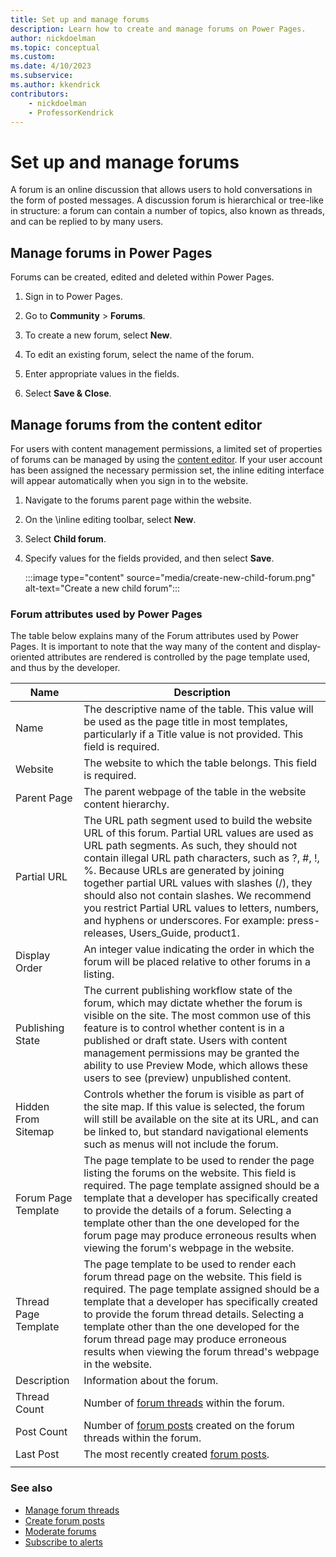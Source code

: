 ```yaml
---
title: Set up and manage forums
description: Learn how to create and manage forums on Power Pages.
author: nickdoelman
ms.topic: conceptual
ms.custom: 
ms.date: 4/10/2023
ms.subservice: 
ms.author: kkendrick
contributors:
    - nickdoelman
    - ProfessorKendrick
---
```


# Set up and manage forums

A forum is an online discussion that allows users to hold conversations in the form of posted messages. A discussion forum is hierarchical or tree-like in structure: a forum can contain a number of topics, also known as threads, and can be replied to by many users.

## Manage forums in Power Pages

Forums can be created, edited and deleted within Power Pages.

1. Sign in to Power Pages.

1. Go to **Community** > **Forums**.

1. To create a new forum, select **New**.

1. To edit an existing forum, select the name of the forum.

1. Enter appropriate values in the fields.

1. Select **Save & Close**.

## Manage forums from the content editor

For users with content management permissions, a limited set of properties of forums can be managed by using the [content editor](/power-apps/maker/portals/use-content-editor). If your user account has been assigned the necessary permission set, the inline editing interface will appear automatically when you sign in to the website.  

1. Navigate to the forums parent page within the website.

1. On the \inline editing toolbar, select **New**. 

1. Select **Child forum**. 

1. Specify values for the fields provided, and then select **Save**.

    :::image type="content" source="media/create-new-child-forum.png" alt-text="Create a new child forum":::

### Forum attributes used by Power Pages

The table below explains many of the Forum attributes used by Power Pages. It is important to note that the way many of the content and display-oriented attributes are rendered is controlled by the page template used, and thus by the developer.


|Name | Description |
|----------------------|---------------------|
|         Name         |The descriptive name of the table. This value will be used as the page title in most templates, particularly if a Title value is not provided. This field is required.|
|       Website        |The website to which the table belongs. This field is required.                                                                                                                                                                                                                      |
|     Parent Page      |                                                                                                                                                                                                                    The parent webpage of the table in the website content hierarchy.                                                                                                                                                                                                                     |
|     Partial URL      | The URL path segment used to build the website URL of this forum. Partial URL values are used as URL path segments. As such, they should not contain illegal URL path characters, such as ?, \#, !, %. Because URLs are generated by joining together partial URL values with slashes (/), they should also not contain slashes. We recommend you restrict Partial URL values to letters, numbers, and hyphens or underscores. For example: press-releases, Users\_Guide, product1. |
|    Display Order     |                                                                                                                                                                                              An integer value indicating the order in which the forum will be placed relative to other forums in a listing.                                                                                                                                                                                               |
|   Publishing State   |                                                              The current publishing workflow state of the forum, which may dictate whether the forum is visible on the site. The most common use of this feature is to control whether content is in a published or draft state. Users with content management permissions may be granted the ability to use Preview Mode, which allows these users to see (preview) unpublished content.                                                               |
| Hidden From Sitemap  |                                                                                                                       Controls whether the forum is visible as part of the site map. If this value is selected, the forum will still be available on the site at its URL, and can be linked to, but standard navigational elements such as menus will not include the forum.                                                                                                                       |
| Forum Page Template  |                                                         The page template to be used to render the page listing the forums on the website. This field is required. The page template assigned should be a template that a developer has specifically created to provide the details of a forum. Selecting a template other than the one developed for the forum page may produce erroneous results when viewing the forum's webpage in the website.                                                         |
| Thread Page Template |                                                   The page template to be used to render each forum thread page on the website. This field is required. The page template assigned should be a template that a developer has specifically created to provide the forum thread details. Selecting a template other than the one developed for the forum thread page may produce erroneous results when viewing the forum thread's webpage in the website.                                                    |
|     Description      |                                                                                                                                                                                                                                       Information about the forum.                                                                                                                                                                                                                                        |
|     Thread Count     |                                                                                                                                                                                                                   Number of [forum threads](manage-forum-threads.md) within the forum.                                                                                                                                                                                                                    |
|      Post Count      |                                                                                                                                                                                                       Number of [forum posts](create-forum-posts.md) created on the forum threads within the forum.                                                                                                                                                                                                       |
|      Last Post       |                                                                                                                                                                                                               The most recently created [forum posts](create-forum-posts.md).                                                                                                                                                                                                               |
|                      |                                                                                                                                                                                                                                                                                                                                                                                                                                                                                                           |

### See also

- [Manage forum threads](manage-forum-threads.md)  
- [Create forum posts](create-forum-posts.md)  
- [Moderate forums](moderate-forums.md)  
- [Subscribe to alerts](subscribe-alerts.md)

